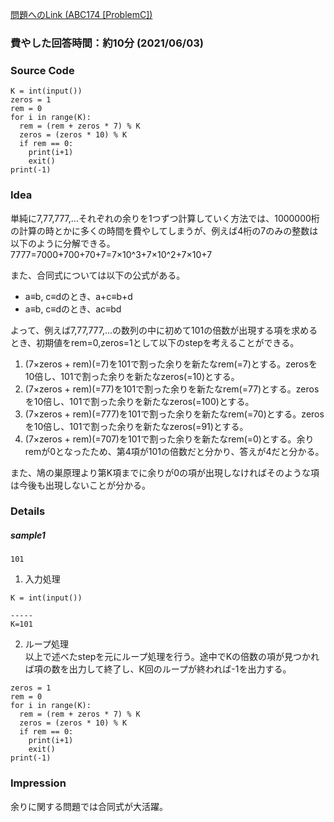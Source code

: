 [問題へのLink (ABC174 [ProblemC])](https://atcoder.jp/contests/abc174/tasks/abc174_c)
### 費やした回答時間：約10分 (2021/06/03) ###
### Source Code ###
```
K = int(input())
zeros = 1
rem = 0
for i in range(K):
  rem = (rem + zeros * 7) % K
  zeros = (zeros * 10) % K
  if rem == 0:
    print(i+1)
    exit()
print(-1)
```

### Idea ###
単純に7,77,777,...それぞれの余りを1つずつ計算していく方法では、1000000桁の計算の時とかに多くの時間を費やしてしまうが、例えば4桁の7のみの整数は以下のように分解できる。  
7777=7000+700+70+7=7×10^3+7×10^2+7×10+7  

また、合同式については以下の公式がある。  
- a≡b, c≡dのとき、a+c≡b+d
- a≡b, c≡dのとき、ac≡bd

よって、例えば7,77,777,...の数列の中に初めて101の倍数が出現する項を求めるとき、初期値をrem=0,zeros=1として以下のstepを考えることができる。
1. (7×zeros + rem)(=7)を101で割った余りを新たなrem(=7)とする。zerosを10倍し、101で割った余りを新たなzeros(=10)とする。
2. (7×zeros + rem)(=77)を101で割った余りを新たなrem(=77)とする。zerosを10倍し、101で割った余りを新たなzeros(=100)とする。
3. (7×zeros + rem)(=777)を101で割った余りを新たなrem(=70)とする。zerosを10倍し、101で割った余りを新たなzeros(=91)とする。
4. (7×zeros + rem)(=707)を101で割った余りを新たなrem(=0)とする。余りremが0となったため、第4項が101の倍数だと分かり、答えが4だと分かる。

また、鳩の巣原理より第K項までに余りが0の項が出現しなければそのような項は今後も出現しないことが分かる。
### Details ###
##### sample1 #####
```
101
```

1. 入力処理
```
K = int(input())

-----
K=101
```
2. ループ処理  
以上で述べたstepを元にループ処理を行う。途中でKの倍数の項が見つかれば項の数を出力して終了し、K回のループが終われば-1を出力する。
```
zeros = 1
rem = 0
for i in range(K):
  rem = (rem + zeros * 7) % K
  zeros = (zeros * 10) % K
  if rem == 0:
    print(i+1)
    exit()
print(-1)
```

### Impression ###
余りに関する問題では合同式が大活躍。



